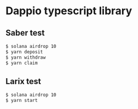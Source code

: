 # Dappio typescript library

## Saber test
```bash
$ solana airdrop 10
$ yarn deposit
$ yarn withdraw
$ yarn claim
```

## Larix test
```bash
$ solana airdrop 10
$ yarn start
```